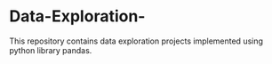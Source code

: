 # Data-Exploration-
This repository contains data exploration projects implemented using python library pandas. 
